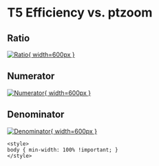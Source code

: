 # T5 Efficiency vs. ptzoom

## Ratio

[![Ratio](../mtv/var/T5_eff_ptzoom.png){ width=600px }](../mtv/var/T5_eff_ptzoom.pdf)

## Numerator

[![Numerator](../mtv/num/T5_eff_ptzoom_num.png){ width=600px }](../mtv/num/T5_eff_ptzoom_num.pdf)

## Denominator

[![Denominator](../mtv/den/T5_eff_ptzoom_den.png){ width=600px }](../mtv/den/T5_eff_ptzoom_den.pdf)


``` {=html}
<style>
body { min-width: 100% !important; }
</style>
```
